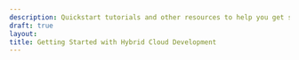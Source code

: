 ```yaml
---
description: Quickstart tutorials and other resources to help you get started
draft: true
layout:
title: Getting Started with Hybrid Cloud Development
---
```

